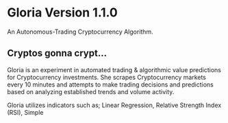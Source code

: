 # Gloria Version 1.1.0

An Autonomous-Trading Cryptocurrency Algorithm.

## Cryptos gonna crypt...

Gloria is an experiment in automated trading & algorithmic value predictions for Cryptocurrency investments. She scrapes Cryptocurrency markets every 10 minutes and attempts to make trading decisions and predictions based on analyzing established trends and volume activity.

Gloria utilizes indicators such as; Linear Regression, Relative Strength Index (RSI), Simple